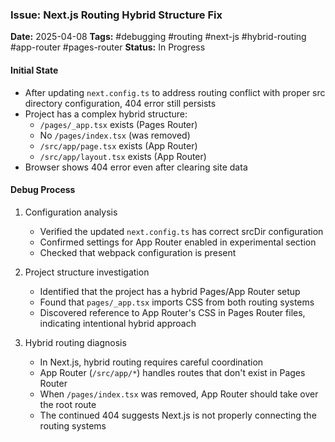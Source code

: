 ### Issue: Next.js Routing Hybrid Structure Fix
**Date:** 2025-04-08
**Tags:** #debugging #routing #next-js #hybrid-routing #app-router #pages-router
**Status:** In Progress

#### Initial State
- After updating `next.config.ts` to address routing conflict with proper src directory configuration, 404 error still persists
- Project has a complex hybrid structure:
  - `/pages/_app.tsx` exists (Pages Router)
  - No `/pages/index.tsx` (was removed)
  - `/src/app/page.tsx` exists (App Router)
  - `/src/app/layout.tsx` exists (App Router)
- Browser shows 404 error even after clearing site data

#### Debug Process
1. Configuration analysis
   - Verified the updated `next.config.ts` has correct srcDir configuration
   - Confirmed settings for App Router enabled in experimental section
   - Checked that webpack configuration is present

2. Project structure investigation
   - Identified that the project has a hybrid Pages/App Router setup
   - Found that `pages/_app.tsx` imports CSS from both routing systems
   - Discovered reference to App Router's CSS in Pages Router files, indicating intentional hybrid approach

3. Hybrid routing diagnosis
   - In Next.js, hybrid routing requires careful coordination
   - App Router (`/src/app/*`) handles routes that don't exist in Pages Router
   - When `/pages/index.tsx` was removed, App Router should take over the root route
   - The continued 404 suggests Next.js is not properly connecting the routing systems